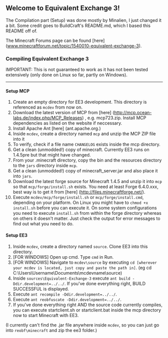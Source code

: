 ## Welcome to Equivalent Exchange 3!
The Compilation part (Setup) was done mostly by Minalien, I just changed it a bit.  Some credit goes to BuildCraft's README.md, which I based this README off of.

The Minecraft Forums page can be found [here] (www.minecraftforum.net/topic/1540010-equivalent-exchange-3).

### Compiling Equivalent Exchange 3
IMPORTANT: This is not guaranteed to work as it has not been tested extensively (only done on Linux so far, partly on Windows).
____________________________________________________________________________________________________________________________________________________________________________________________________________________________________________________________________________________________________________________________________________________________________________________________
#### Setup MCP
1. Create an empty directory for EE3 development. This directory is referenced as `mcdev` from now on.
2. Download the latest version of MCP from [here] (http://mcp.ocean-labs.de/index.php/MCP_Releases) , e.g. mcp723.zip. Install MCP dependencies as listed on the website if neccessary.
3. Install Apache Ant [here] (ant.apache.org.)
3. Inside `mcdev`, create a directory named `mcp` and unzip the MCP ZIP file into it
4. To verify, check if a file name `CHANGELOG` exists inside the mcp directory.
5. Get a clean (unmodded!) copy of minecraft. Currently EE3 runs on 1.4.5pre but that might have changed.
6. From your .minecraft directory, copy the bin and the resources directory to the `jars` directory inside `mcp`.
7. Get a clean (unmodded!) copy of minecraft_server.jar and also place it into `jars`.
8. Download the latest forge source for Minecraft 1.4.5 and unzip it into `mcp` so that `mcp/forge/install.sh` exists. You need at least Forge 6.4.0.xxx, best way is to get it from [here] (http://files.minecraftforge.net/).
9. Execute `mcdev/mcp/forge/install.sh` or `mcp/forge/install.cmd`, depending on your platform. On Linux you might have to `chmod +x` `install.sh` before you can execute it. On some system configurations you need to execute `install.sh` from within the forge directory whereas on others it doesn't matter. Just check the output for error messages to find out what you need to do.

#### Setup EE3
1. Inside `mcdev`, create a directory named `source`. Clone EE3 into this directory.
2. [FOR WINDOWS] Open up cmd.  Type `cmd` in Run.
3. [FOR WINDOWS] Navigate to `mcdev\source` by executing `cd [wherever your mcdev is located, just copy and paste the path in]`.  (eg cd C:\Users\Username\Documents\mcdevname\source)
2. Inside `sources\Equivalent-Exchange-3` execute `ant build -Ddir.development=../../`. If you've done everything right, BUILD SUCCESSFUL is displayed.
3. Execute `ant recompile -Ddir.development=../../`.
4. Execute `ant reobfuscate -Ddir.development=../../`.
5. If you've done everything right AND the source code currently compiles, you can execute startclient.sh or startclient.bat inside the mcp directory now to start Minecraft with EE3.

(I currently can't find the .jar file anywhere inside `mcdev`, so you can just go into `reobf\minecraft` and zip the ee3 folder.)
